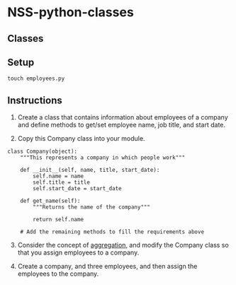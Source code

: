 # NSS-python-classes

## Classes

## Setup

```mkdir -p ~/workspace/python/exercises/classes && cd $_
touch employees.py
```

## Instructions

1. Create a class that contains information about employees of a company and define methods to get/set employee name, job title, and start date.

2. Copy this Company class into your module.
```
class Company(object):
    """This represents a company in which people work"""

    def __init__(self, name, title, start_date):
        self.name = name
        self.title = title
        self.start_date = start_date

    def get_name(self):
        """Returns the name of the company"""
        
        return self.name

    # Add the remaining methods to fill the requirements above
```

3. Consider the concept of [aggregation](https://github.com/nashville-software-school/bangazon-llc/blob/master/orientation/FND_11_INHERIT_COMPOSE_AGGREGATE.md#aggregation), and modify the Company class so that you assign employees to a company.

4. Create a company, and three employees, and then assign the employees to the company.
